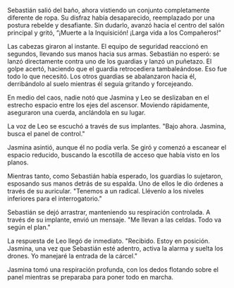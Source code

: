Sebastián salió del baño, ahora vistiendo un conjunto completamente diferente de ropa. Su disfraz había desaparecido, reemplazado por una postura rebelde y desafiante. Sin dudarlo, avanzó hacia el centro del salón principal y gritó, “¡Muerte a la Inquisición! ¡Larga vida a los Compañeros!”

Las cabezas giraron al instante. El equipo de seguridad reaccionó en segundos, llevando sus manos hacia sus armas. Sebastián no esperó: se lanzó directamente contra uno de los guardias y lanzó un puñetazo. El golpe acertó, haciendo que el guardia retrocediera tambaleándose. Eso fue todo lo que necesitó. Los otros guardias se abalanzaron hacia él, derribándolo al suelo mientras él seguía gritando y forcejeando.

En medio del caos, nadie notó que Jasmina y Leo se deslizaban en el estrecho espacio entre los ejes del ascensor. Moviendo rápidamente, aseguraron una cuerda, anclándola en su lugar.

La voz de Leo se escuchó a través de sus implantes. "Bajo ahora. Jasmina, busca el panel de control."

Jasmina asintió, aunque él no podía verla. Se giró y comenzó a escanear el espacio reducido, buscando la escotilla de acceso que había visto en los planos.

Mientras tanto, como Sebastián había esperado, los guardias lo sujetaron, esposando sus manos detrás de su espalda. Uno de ellos le dio órdenes a través de su auricular. "Tenemos a un radical. Llévenlo a los niveles inferiores para el interrogatorio."

Sebastián se dejó arrastrar, manteniendo su respiración controlada. A través de su implante, envió un mensaje. "Me llevan a las celdas. Todo va según el plan."

La respuesta de Leo llegó de inmediato. "Recibido. Estoy en posición. Jasmina, una vez que Sebastián esté adentro, activa la alarma y suelta los drones. Yo manejaré la entrada de la cárcel."

Jasmina tomó una respiración profunda, con los dedos flotando sobre el panel mientras se preparaba para poner todo en marcha.